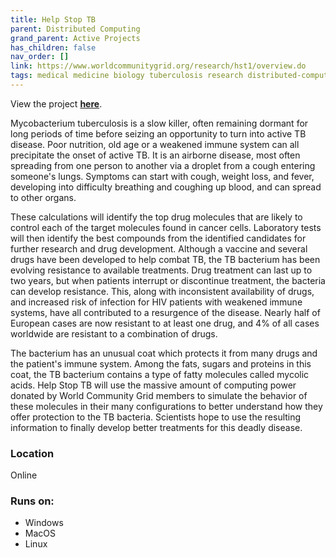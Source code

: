 ```yaml
---
title: Help Stop TB
parent: Distributed Computing
grand_parent: Active Projects
has_children: false
nav_order: []
link: https://www.worldcommunitygrid.org/research/hst1/overview.do
tags: medical medicine biology tuberculosis research distributed-computing simulations science
---
```


View the project [**here**](https://www.worldcommunitygrid.org/research/hst1/overview.do).

Mycobacterium tuberculosis is a slow killer, often remaining dormant for long periods of time before seizing an opportunity to turn into active TB disease. Poor nutrition, old age or a weakened immune system can all precipitate the onset of active TB. It is an airborne disease, most often spreading from one person to another via a droplet from a cough entering someone's lungs. Symptoms can start with cough, weight loss, and fever, developing into difficulty breathing and coughing up blood, and can spread to other organs.

These calculations will identify the top drug molecules that are likely to control each of the target molecules found in cancer cells. Laboratory tests will then identify the best compounds from the identified candidates for further research and drug development. Although a vaccine and several drugs have been developed to help combat TB, the TB bacterium has been evolving resistance to available treatments. Drug treatment can last up to two years, but when patients interrupt or discontinue treatment, the bacteria can develop resistance. This, along with inconsistent availability of drugs, and increased risk of infection for HIV patients with weakened immune systems, have all contributed to a resurgence of the disease. Nearly half of European cases are now resistant to at least one drug, and 4% of all cases worldwide are resistant to a combination of drugs.

The bacterium has an unusual coat which protects it from many drugs and the patient's immune system. Among the fats, sugars and proteins in this coat, the TB bacterium contains a type of fatty molecules called mycolic acids. Help Stop TB will use the massive amount of computing power donated by World Community Grid members to simulate the behavior of these molecules in their many configurations to better understand how they offer protection to the TB bacteria. Scientists hope to use the resulting information to finally develop better treatments for this deadly disease.

### Location
Online

### Runs on:
- Windows
- MacOS
- Linux

